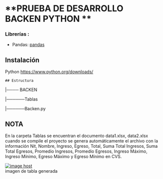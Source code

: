   

# **PRUEBA DE DESARROLLO BACKEN PYTHON **

  
  

### Librerías :

- Pandas: [pandas](https://sparkbyexamples.com/pandas/install-pandas-on-windows/)

## Instalación

 Python
https://www.python.org/downloads/

```
## Estructura
```
|──── BACKEN

|──────Tablas

|──────Backen.py


## NOTA

  En la carpeta Tablas se encuentran el documento data1.xlsx, data2.xlsx cuando se compile el proyecto se genera automáticamente el archivo con la información Nit, Nombre, Ingreso, Egreso, Total, Suma Total Ingresos, Suma Total Egresos, Promedio Ingresos, Promedio Egresos, Ingreso Máximo, Ingreso Mínimo, Egreso Máximo y Egreso Mínimo en CVS.
  
<a href="https://imgbox.com/DipVE5Oz" target="_blank"><img src="https://thumbs2.imgbox.com/f6/2e/DipVE5Oz_t.png" alt="image host"/></a>
<br>
imagen de tabla generada 
